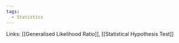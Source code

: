 ```yaml
---
tags:
  - Statistics
---
```

Links: [[Generalised Likelihood Ratio]], [[Statistical Hypothesis Test]]

